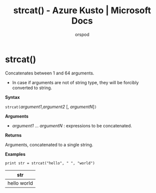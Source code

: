 ﻿---
title: strcat() - Azure Kusto | Microsoft Docs
description: This article describes strcat() in Azure Kusto.
author: orspod
ms.author: v-orspod
ms.reviewer: mblythe
ms.service: kusto
ms.topic: reference
ms.date: 09/24/2018
---
# strcat()

Concatenates between 1 and 64 arguments.

* In case if arguments are not of string type, they will be forcibly converted to string.

**Syntax**

`strcat(`*argument1*,*argument2* [, *argumentN*]`)`

**Arguments**

* *argument1* ... *argumentN* : expressions to be concatenated.

**Returns**

Arguments, concatenated to a single string.

**Examples**
  
   ```kusto
print str = strcat("hello", " ", "world")
```

|str|
|---|
|hello world|